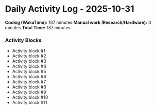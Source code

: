 # Daily Activity Log - 2025-10-31

**Coding (WakaTime):** 187 minutes
**Manual work (Research/Hardware):** 0 minutes
**Total Time:** 187 minutes

### Activity Blocks
- Activity block #1
- Activity block #2
- Activity block #3
- Activity block #4
- Activity block #5
- Activity block #6
- Activity block #7
- Activity block #8
- Activity block #9
- Activity block #10
- Activity block #11
